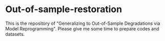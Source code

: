 # Out-of-sample-restoration
This is the repository of "Generalizing to Out-of-Sample Degradations via Model Reprogramming". Please give me some time to prepare codes and datasets.
